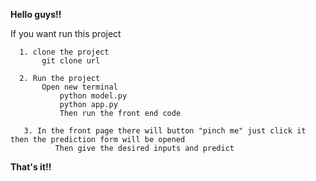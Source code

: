 **Hello guys!!**


If you want run this project 

      1. clone the project
           git clone url
           
      2. Run the project    
           Open new terminal
               python model.py
               python app.py
               Then run the front end code
               
       3. In the front page there will button "pinch me" just click it then the prediction form will be opened 
              Then give the desired inputs and predict


**That's it!!**
